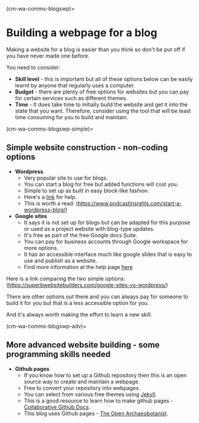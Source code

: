 (cm-wa-comms-blogswp)=

# Building a webpage for a blog

Making a website for a blog is easier than you think so don't be put off if you have never made one before. 

You need to consider:
* **Skill level** - this is important but all of these options below can be easily learnt by anyone that regularly uses a computer.
* **Budget** - there are plenty of free options for websites but you can pay for certain services such as different themes.
* **Time** - It does take time to initially build the website and get it into the state that you want. Therefore, consider using the tool that will be least time consuming for you to build and maintain.

(cm-wa-comms-blogswp-simple)=
## Simple website construction - non-coding options
* **Wordpress**
    * Very popular site to use for blogs.
    * You can start a blog for free but added functions will cost you.
    * Simple to set up as built in easy block-like fashion.
    * Here's a [link](https://wordpress.com/) for help.
    * This is worth a read: (https://www.podcastinsights.com/start-a-wordpress-blog/)
* **Google sites** 
    - It says it is not set up for blogs but can be adapted for this purpose or used as a project website with blog-type updates.
    - It's free as part of the free Google docs Suite.
    - You can pay for business accounts through Google workspace for more options.
    - It has an accessible interface much like google slides that is easy to use and publish as a website.
    - Find more information at the help page [here](https://support.google.com/sites/?hl=en#topic=7184580) 

Here is a link comparing the two simple options: (https://superbwebsitebuilders.com/google-sites-vs-wordpress/)

There are other options out there and you can always pay for someone to build it for you but that is a less accessible option for you. 

And it's always worth making the effort to learn a new skill.

(cm-wa-comms-blogswp-adv)=
## More advanced website building - some programming skills needed
* **Github pages** 
    * If you know how to set up a Github repository then this is an open source way to create and maintain a webpage.
    * Free to convert your repository into webpages.
    * You can select from various free themes using [Jekyll](https://docs.github.com/en/github/working-with-github-pages/setting-up-a-github-pages-site-with-jekyll).
    * This is a good resource to learn how to make github pages - [Collaborative Github Docs](https://cassgvp.github.io/github-for-collaborative-documentation/docs/tut/4-2-Make-your-Pages-site.html). 
    * This blog uses Github pages - [The Open Archaeobotanist](https://ekaroune.github.io/The-Open-Archaeobotanist/).
